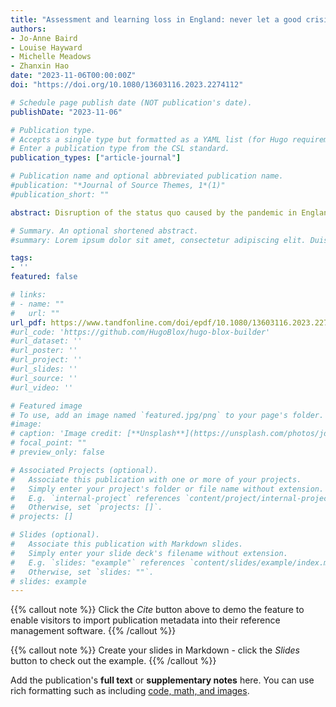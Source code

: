 ```yaml
---
title: "Assessment and learning loss in England: never let a good crisis go to waste"
authors:
- Jo-Anne Baird
- Louise Hayward
- Michelle Meadows
- Zhanxin Hao
date: "2023-11-06T00:00:00Z"
doi: "https://doi.org/10.1080/13603116.2023.2274112"

# Schedule page publish date (NOT publication's date).
publishDate: "2023-11-06"

# Publication type.
# Accepts a single type but formatted as a YAML list (for Hugo requirements).
# Enter a publication type from the CSL standard.
publication_types: ["article-journal"]

# Publication name and optional abbreviated publication name.
#publication: "*Journal of Source Themes, 1*(1)"
#publication_short: ""

abstract: Disruption of the status quo caused by the pandemic in England provides a lens to view the priorities embedded in the qualifications system. The Government’s initial priority was to avert grade inflation, followed by a populist turn to teacher assessment after a widespread backlash. Subsequent Government arguments for the return to examinations as the fairest way to assess re-introduced policies which emphasised excellence agenda. Learning loss, a consequence of the pandemic, compounded pre-existing patterns of inequality. Inclusive policies to address this in the qualification system would require fundamentally different ways of thinking compared to, for example, the current adaptations that are made for young people with special educational needs because the modern inclusion agenda is broader. The excellence agenda assumes a competitive system in which educational resources must be rationed; that there will be winners and losers. We question this logic, arguing for principles that would underpin a more inclusive qualification system. Since 2015, pupils must stay in education or training until they are 18. Thus, at very least, rationing educational access before this is unwarranted. A modern approach would be more flexible, putting learners first and embrace diversity rather than standardisation as the main principle for fair assessment.

# Summary. An optional shortened abstract.
#summary: Lorem ipsum dolor sit amet, consectetur adipiscing elit. Duis posuere tellus ac convallis placerat. Proin tincidunt magna sed ex sollicitudin condimentum.

tags:
- ''
featured: false

# links:
# - name: ""
#   url: ""
url_pdf: https://www.tandfonline.com/doi/epdf/10.1080/13603116.2023.2274112?needAccess=true
#url_code: 'https://github.com/HugoBlox/hugo-blox-builder'
#url_dataset: ''
#url_poster: ''
#url_project: ''
#url_slides: ''
#url_source: ''
#url_video: ''

# Featured image
# To use, add an image named `featured.jpg/png` to your page's folder. 
#image:
# caption: 'Image credit: [**Unsplash**](https://unsplash.com/photos/jdD8gXaTZsc)'
# focal_point: ""
# preview_only: false

# Associated Projects (optional).
#   Associate this publication with one or more of your projects.
#   Simply enter your project's folder or file name without extension.
#   E.g. `internal-project` references `content/project/internal-project/index.md`.
#   Otherwise, set `projects: []`.
# projects: []

# Slides (optional).
#   Associate this publication with Markdown slides.
#   Simply enter your slide deck's filename without extension.
#   E.g. `slides: "example"` references `content/slides/example/index.md`.
#   Otherwise, set `slides: ""`.
# slides: example
---
```


{{% callout note %}}
Click the *Cite* button above to demo the feature to enable visitors to import publication metadata into their reference management software.
{{% /callout %}}

{{% callout note %}}
Create your slides in Markdown - click the *Slides* button to check out the example.
{{% /callout %}}

Add the publication's **full text** or **supplementary notes** here. You can use rich formatting such as including [code, math, and images](https://docs.hugoblox.com/content/writing-markdown-latex/).
